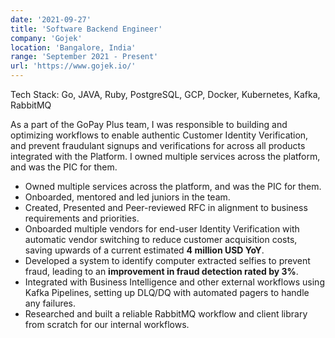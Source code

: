 ```yaml
---
date: '2021-09-27'
title: 'Software Backend Engineer'
company: 'Gojek'
location: 'Bangalore, India'
range: 'September 2021 - Present'
url: 'https://www.gojek.io/'
---
```


Tech Stack: Go, JAVA, Ruby, PostgreSQL, GCP, Docker, Kubernetes, Kafka, RabbitMQ

As a part of the GoPay Plus team, I was responsible to building and optimizing workflows to enable authentic Customer Identity Verification, and prevent fraudulant signups and verifications for across all products integrated with the Platform. I owned multiple services across the platform, and was the PIC for them.
- Owned multiple services across the platform, and was the PIC for them.
- Onboarded, mentored and led juniors in the team.
- Created, Presented and Peer-reviewed RFC in alignment to business requirements and priorities.
- Onboarded multiple vendors for end-user Identity Verification with automatic vendor switching to  reduce customer acquisition costs, saving upwards of a current estimated **4 million USD YoY**.
- Developed a system to identify computer extracted selfies to prevent fraud, leading to an **improvement in fraud detection rated by 3%**.
- Integrated with Business Intelligence and other external workflows using Kafka Pipelines, setting up DLQ/DQ with automated pagers to handle any failures.
- Researched and built a reliable RabbitMQ workflow and client library from scratch for our internal workflows.
